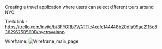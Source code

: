 Creating a travel application where users can select different tours around NYC.

Trello link -  https://trello.com/invite/b/3FYORb7V/ATTIe4eefc144448b20d1a99ae2115c83829525B56DB/nyctravelapp

Wireframe: ![Wireframe_main_page](https://github.com/GeorgiDKarchev/backend_nyc_travel/assets/149124620/9d00bc03-7bc5-4aa7-968f-0f8112adb2e1)


